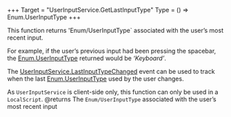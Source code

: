 +++
Target = "UserInputService.GetLastInputType"
Type = () => Enum.UserInputType
+++

This function returns 'Enum/UserInputType` associated with the user’s most recent input.For example, if the user’s previous input had been pressing the spacebar, the [Enum.UserInputType](https://developer.roblox.com/search#stq=UserInputType) returned would be *‘Keyboard’*.The [UserInputService.LastInputTypeChanged](https://developer.roblox.com/api-reference/event/UserInputService/LastInputTypeChanged) event can be used to track when the last [Enum.UserInputType](https://developer.roblox.com/search#stq=UserInputType) used by the user changes.As `UserInputService` is client-side only, this function can only be used in a `LocalScript`.@returns The `Enum/UserInputType` associated with the user’s most recent input